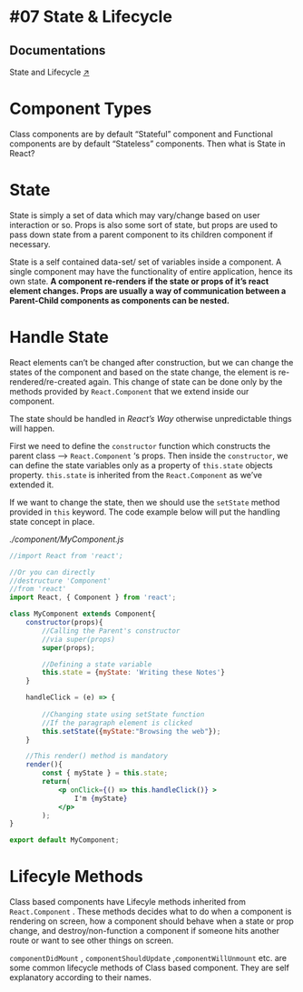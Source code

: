 # #07 State & Lifecycle

## Documentations

State and Lifecycle [↗](https://reactjs.org/docs/state-and-lifecycle.html)

# Component Types

Class components are by default “Stateful” component and Functional components are by default “Stateless” components.  Then what is State in React? 

# State

State is simply a set of data which may vary/change based on user interaction or so. Props is also some sort of state, but props are used to pass down state from a parent component to its children component if necessary. 

State is a self contained data-set/ set of variables inside a component. A single component may have the functionality of entire application, hence its own state. **A component re-renders if the state or props of it’s react element changes. Props are usually a way of communication between a Parent-Child components as  components can be nested.** 

# Handle State

React elements can’t be changed after construction, but we can change the states of the component and based on the state change, the element is re-rendered/re-created again.  This change of state can be done only by the methods provided by `React.Component` that we extend inside our component. 

The state should be handled in *React’s Way* otherwise unpredictable things will happen. 

First we need to define the `constructor` function which constructs the parent class —> `React.Component`   ‘s props. Then inside the `constructor`, we can define the state variables only as a property of `this.state` objects property. `this.state` is inherited from the `React.Component` as we’ve extended it. 

If we want to change the state, then we should use the `setState` method provided in `this` keyword. The code example below will put the handling state concept in  place.

*./component/MyComponent.js*

```jsx
//import React from 'react';

//Or you can directly
//destructure 'Component'
//from 'react'
import React, { Component } from 'react';

class MyComponent extends Component{
	constructor(props){
		//Calling the Parent's constructor
		//via super(props)
		super(props);

		//Defining a state variable
		this.state = {myState: 'Writing these Notes'}
	}

	handleClick = (e) => {
		
		//Changing state using setState function
		//If the paragraph element is clicked
		this.setState({myState:"Browsing the web"});
	}

	//This render() method is mandatory
	render(){
		const { myState } = this.state;
		return(
			<p onClick={() => this.handleClick()} >
				I'm {myState} 
			</p>
		);
}

export default MyComponent;
```

# Lifecyle Methods

Class based components have Lifecyle methods inherited from `React.Component` . These methods decides what to do when a component is rendering on screen, how a component should behave when a state or prop change, and destroy/non-function a component if someone hits another route or want to see other things on screen. 

`componentDidMount` , `componentShouldUpdate`  ,`componentWillUnmount` etc. are some common lifecycle methods of Class based component.  They are self explanatory according to their names.